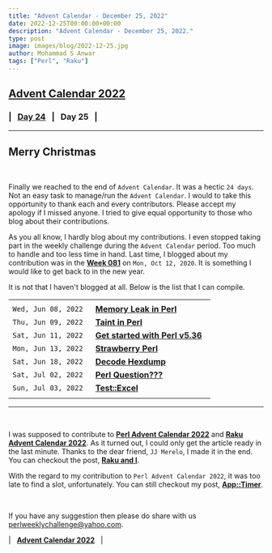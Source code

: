 ```yaml
---
title: "Advent Calendar - December 25, 2022"
date: 2022-12-25T00:00:00+00:00
description: "Advent Calendar - December 25, 2022."
type: post
image: images/blog/2022-12-25.jpg
author: Mohammad S Anwar
tags: ["Perl", "Raku"]
---
```


## [**Advent Calendar 2022**](/blog/advent-calendar-2022)
### | &nbsp; [**Day 24**](/blog/advent-calendar-2022-12-24) &nbsp; | &nbsp; **Day 25** &nbsp; |
***

## Merry Christmas
<br>

Finally we reached to the end of `Advent Calendar`. It was a hectic `24 days`. Not an easy task to manage/run the `Advent Calendar`. I would to take this opportunity to thank each and every contributors. Please accept my apology if I missed anyone. I tried to give equal opportunity to those who blog about their contributions.

As you all know, I hardly blog about my contributions. I even stopped taking part in the weekly challenge during the `Advent Calendar` period. Too much to handle and too less time in hand. Last time, I blogged about my contribution was in the [**Week 081**](/blog/weekly-challenge-081) on `Mon, Oct 12, 2020`. It is something I would like to get back to in the new year.

It is not that I haven't blogged at all. Below is the list that I can compile.

| | |
| :---: | --- |
| | |
|`Wed, Jun 08, 2022`|&nbsp; [**Memory Leak in Perl**](/blog/memory-leak) &nbsp;|
|`Thu, Jun 09, 2022`|&nbsp; [**Taint in Perl**](/blog/taint) &nbsp;|
|`Sat, Jun 11, 2022`|&nbsp; [**Get started with Perl v5.36**](/blog/get-started-with-perl-v536) &nbsp;|
|`Mon, Jun 13, 2022`|&nbsp; [**Strawberry Perl**](/blog/strawberry-perl) &nbsp;|
|`Sat, Jun 18, 2022`|&nbsp; [**Decode Hexdump**](/blog/decode-hexdump) &nbsp;|
|`Sat, Jul 02, 2022`|&nbsp; [**Perl Question???**](/blog/perl-question) &nbsp;|
|`Sun, Jul 03, 2022`|&nbsp; [**Test::Excel**](/blog/test-excel) &nbsp;|
| | |

***
<br>

I was supposed to contribute to [**Perl Advent Calendar 2022**](https://perladvent.org/2022) and [**Raku Advent Calendar 2022**](https://raku-advent.blog/category/2022). As it turned out, I could only get the article ready in the last minute. Thanks to the dear friend, `JJ Merelo`, I made it in the end. You can checkout the post, [**Raku and I**](https://raku-advent.blog/2022/12/21/day-21-raku-and-i-journey-begin).

With the regard to my contribution to `Perl Advent Calendar 2022`, it was too late to find a slot, unfortunately. You can still checkout my post, [**App::Timer**](/blog/app-timer).

<br>

If you have any suggestion then please do share with us <perlweeklychallenge@yahoo.com>.

| &nbsp; [**Advent Calendar 2022**](/blog/advent-calendar-2022) &nbsp; |
